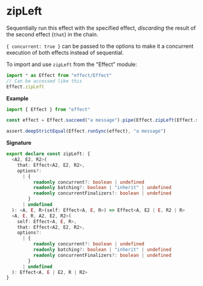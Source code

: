 # zipLeft

Sequentially run this effect with the specified effect, _discarding_ the result
of the second effect (`that`) in the chain.

`{ concurrent: true }` can be passed to the options to make it a concurrent execution
of both effects instead of sequential.

To import and use `zipLeft` from the "Effect" module:

```ts
import * as Effect from "effect/Effect"
// Can be accessed like this
Effect.zipLeft
```

**Example**

```ts
import { Effect } from "effect"

const effect = Effect.succeed("a message").pipe(Effect.zipLeft(Effect.succeed(42)))

assert.deepStrictEqual(Effect.runSync(effect), "a message")
```

**Signature**

```ts
export declare const zipLeft: {
  <A2, E2, R2>(
    that: Effect<A2, E2, R2>,
    options?:
      | {
          readonly concurrent?: boolean | undefined
          readonly batching?: boolean | "inherit" | undefined
          readonly concurrentFinalizers?: boolean | undefined
        }
      | undefined
  ): <A, E, R>(self: Effect<A, E, R>) => Effect<A, E2 | E, R2 | R>
  <A, E, R, A2, E2, R2>(
    self: Effect<A, E, R>,
    that: Effect<A2, E2, R2>,
    options?:
      | {
          readonly concurrent?: boolean | undefined
          readonly batching?: boolean | "inherit" | undefined
          readonly concurrentFinalizers?: boolean | undefined
        }
      | undefined
  ): Effect<A, E | E2, R | R2>
}
```
